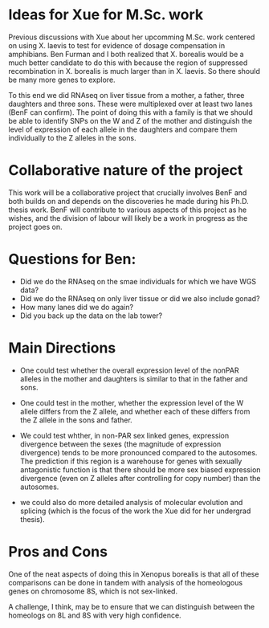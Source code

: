# Ideas for Xue for M.Sc. work

Previous discussions with Xue about her upcomming M.Sc. work centered on using X. laevis to test for evidence of dosage compensation in amphibians. Ben Furman and I both realized that X. borealis would be a much better candidate to do this with because the region of suppressed recombination in X. borealis is much larger than in X. laevis.  So there should be many more genes to explore.

To this end we did RNAseq on liver tissue from a mother, a father, three daughters and three sons. These were multiplexed over at least two lanes (BenF can confirm). The point of doing this with a family is that we should be able to identify SNPs on the W and Z of the mother and distinguish the level of expression of each allele in the daughters and compare them individually to the Z alleles in the sons.

# Collaborative nature of the project

This work will be a collaborative project that crucially involves BenF and both builds on and depends on the discoveries he made during his Ph.D. thesis work.  BenF will contribute to various aspects of this project as he wishes, and the division of labour will likely be a work in progress as the project goes on.

# Questions for Ben:
* Did we do the RNAseq on the smae individuals for which we have WGS data?
* Did we do the RNAseq on only liver tissue or did we also include gonad?
* How many lanes did we do again?
* Did you back up the data on the lab tower?

# Main Directions 

* One could test whether the overall expression level of the nonPAR alleles in the mother and daughters is similar to that in the father and sons.

* One could test in the mother, whether the expression level of the W allele differs from the Z allele, and whether each of these differs from the Z allele in the sons and father.

* We could test whther, in non-PAR sex linked genes, expression divergence between the sexes (the magnitude of expression divergence) tends to be more pronounced compared to the autosomes. The prediction if this region is a warehouse for genes with sexually antagonistic function is that there should be more sex biased expression divergence (even on Z alleles after controlling for copy number) than the autosomes.

* we could also do more detailed analysis of molecular evolution and splicing (which is the focus of the work the Xue did for her undergrad thesis).

# Pros and Cons

One of the neat aspects of doing this in Xenopus borealis is that all of these comparisons can be done in tandem with analysis of the homeologous genes on chromosome 8S, which is not sex-linked.

A challenge, I think, may be to ensure that we can distinguish between the homeologs on 8L and 8S with very high confidence.


